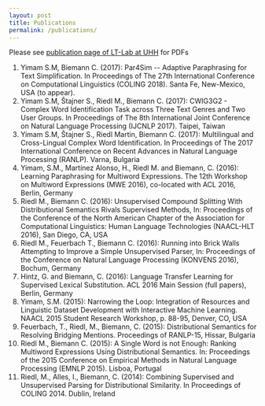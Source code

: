 ```yaml
---
layout: post
title: Publications
permalink: /publications/
---
```


Please see [publication page of LT-Lab at UHH](https://www.inf.uni-hamburg.de/en/inst/ab/lt/publications.html) for PDFs
1. Yimam S.M,  Biemann C. (2017): Par4Sim -- Adaptive Paraphrasing for Text Simplification. In Proceedings of The 27th International Conference on Computational Linguistics (COLING 2018). Santa Fe, New-Mexico, USA (to appear).
1. Yimam S.M, Štajner S., Riedl M., Biemann C. (2017): CWIG3G2 - Complex Word Identification Task across Three Text Genres and Two User Groups. In Proceedings of The 8th International Joint Conference on Natural Language Processing (IJCNLP 2017). Taipei, Taiwan
1. Yimam S.M, Štajner S., Riedl Martin, Biemann C. (2017): Multilingual and Cross-Lingual Complex Word Identification. In Proceedings of The 2017 International Conference on Recent Advances in Natural Language Processing (RANLP). Varna, Bulgaria
1. Yimam, S.M., Martínez Alonso, H., Riedl M. and Biemann, C. (2016): Learning Paraphrasing for Multiword Expressions. The 12th Workshop on Multiword Expressions (MWE 2016), co-located with ACL 2016, Berlin, Germany
1. Riedl M., Biemann C. (2016): Unsupervised Compound Splitting With Distributional Semantics Rivals Supervised Methods, In: Proceedings of the Conference of the North American Chapter of the Association for Computational Linguistics: Human Language Technologies (NAACL-HLT 2016), San Diego, CA, USA
1. Riedl M., Feuerbach T., Biemann C. (2016): Running into Brick Walls Attempting to Improve a Simple Unsupervised Parser, In: Proceedings of the Conference on Natural Language Processing (KONVENS 2016), Bochum, Germany
1. Hintz, G. and Biemann, C. (2016): Language Transfer Learning for Supervised Lexical Substitution. ACL 2016 Main Session (full papers), Berlin, Germany
1. Yimam, S.M. (2015): Narrowing the Loop: Integration of Resources and Linguistic Dataset Development with Interactive Machine Learning. NAACL 2015 Student Research Workshop, p. 88-95, Denver, CO, USA
1. Feuerbach, T., Riedl, M., Biemann, C. (2015): Distributional Semantics for Resolving Bridging Mentions. Proceedings of RANLP-15, Hissar, Bulgaria
1. Riedl M., Biemann C. (2015): A Single Word is not Enough: Ranking Multiword Expressions Using Distributional Semantics. In: Proceedings of the 2015 Conference on Empirical Methods in Natural Language Processing (EMNLP 2015). Lisboa, Portugal
1. Riedl, M., Alles, I., Biemann, C. (2014): Combining Supervised and Unsupervised Parsing for Distributional Similarity. In Proceedings of COLING 2014. Dublin, Ireland
